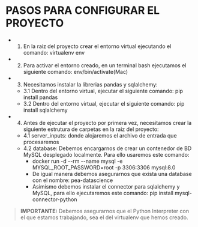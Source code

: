 # PASOS PARA CONFIGURAR EL PROYECTO

* 1. En la raiz del proyecto crear el entorno virtual ejecutando el comando: virtualenv env
* 2. Para activar el entorno creado, en un terminal bash ejecutamos el siguiente comando: env/bin/activate(Mac)
* 3. Necesitamos instalar la librerias pandas y sqlalchemy: 
    * 3.1 Dentro del entorno virtual, ejecutar el siguiente comando: pip install pandas
    * 3.2 Dentro del entorno virtual, ejecutar el siguiente comando: pip install sqlalchemy
* 4. Antes de ejecutar el proyecto por primera vez, necesitamos crear la siguiente estrutura de carpetas en la raiz del proyecto:
    * 4.1 server_inputs: donde alojaremos el archivo de entrada que procesaremos
    * 4.2 database: Debemos encargarnos de crear un contenedor de BD MySQL desplegado localmente. Para ello usaremos este comando:
        * docker run -d --rm --name mysql -e MYSQL_ROOT_PASSWORD=root -p 3306:3306 mysql:8.0
        * De igual manera debemos asegurarnos que exista una database con el nombre: pea-datascience
        * Asimismo debemos instalar el connector para sqlalchemy y MySQL, para ello ejecutaremos este comando: pip install mysql-connector-python
    

> **IMPORTANTE:** Debemos asegurarnos que el Python Interpreter con el que estamos trabajando, sea el del virtualenv que hemos creado.
